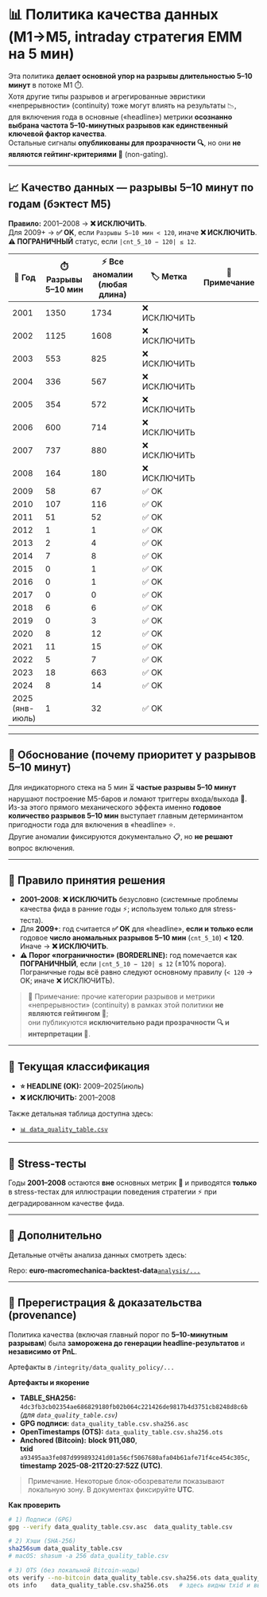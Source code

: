 # 📊 Политика качества данных (M1→M5, intraday стратегия EMM на 5 мин) 

Эта политика **делает основной упор на разрывы длительностью 5–10 минут** в потоке M1 ⏱️.  
Хотя другие типы разрывов и агрегированные эвристики «непрерывности» (continuity) тоже могут влиять на результаты 📉,  
для включения года в основные («headline») метрики **осознанно выбрана частота 5–10-минутных разрывов как единственный ключевой фактор качества**.  
Остальные сигналы **опубликованы для прозрачности 🔍**, но они **не являются гейтинг-критериями 🚫** (non-gating).  

---

## 📈 Качество данных — разрывы 5–10 минут по годам (бэктест M5)  

**Правило:** 2001–2008 → **❌ ИСКЛЮЧИТЬ**.  
Для 2009+ → **✅ OK**, если `Разрывы 5–10 мин < 120`, иначе **❌ ИСКЛЮЧИТЬ**.  
**⚠️ ПОГРАНИЧНЫЙ** статус, если `|cnt_5_10 − 120| ≤ 12`.  

| 📅 Год | ⏱️ Разрывы 5–10 мин | ⚡ Все аномалии (любая длина) | 🏷️ Метка | 📝 Примечание |
| --- | --- | --- | --- | --- |
| 2001 | 1350 | 1734 | ❌ ИСКЛЮЧИТЬ |  |
| 2002 | 1125 | 1608 | ❌ ИСКЛЮЧИТЬ |  |
| 2003 | 553 | 825 | ❌ ИСКЛЮЧИТЬ |  |
| 2004 | 336 | 567 | ❌ ИСКЛЮЧИТЬ |  |
| 2005 | 354 | 572 | ❌ ИСКЛЮЧИТЬ |  |
| 2006 | 600 | 714 | ❌ ИСКЛЮЧИТЬ |  |
| 2007 | 737 | 880 | ❌ ИСКЛЮЧИТЬ |  |
| 2008 | 164 | 180 | ❌ ИСКЛЮЧИТЬ |  |
| 2009 | 58 | 67 | ✅ OK |  |
| 2010 | 107 | 116 | ✅ OK |  |
| 2011 | 51 | 52 | ✅ OK |  |
| 2012 | 1 | 1 | ✅ OK |  |
| 2013 | 2 | 4 | ✅ OK |  |
| 2014 | 7 | 8 | ✅ OK |  |
| 2015 | 0 | 1 | ✅ OK |  |
| 2016 | 0 | 1 | ✅ OK |  |
| 2017 | 0 | 0 | ✅ OK |  |
| 2018 | 6 | 6 | ✅ OK |  |
| 2019 | 0 | 3 | ✅ OK |  |
| 2020 | 8 | 12 | ✅ OK |  |
| 2021 | 11 | 15 | ✅ OK |  |
| 2022 | 5 | 7 | ✅ OK |  |
| 2023 | 18 | 663 | ✅ OK |  |
| 2024 | 8 | 14 | ✅ OK |  |
| 2025 (янв-июль) | 1 | 32 | ✅ OK |

---

## 🧐 Обоснование (почему приоритет у разрывов 5–10 минут)  
Для индикаторного стека на 5 мин ⏳ **частые разрывы 5–10 минут** нарушают построение M5-баров и ломают триггеры входа/выхода 🚦.  
Из-за этого прямого механического эффекта именно **годовое количество разрывов 5–10 мин** выступает главным детерминантом пригодности года для включения в «headline» ⭐.  
Другие аномалии фиксируются документально 📋, но **не решают** вопрос включения.  

---

## 📏 Правило принятия решения  
- **2001–2008**: **❌ ИСКЛЮЧИТЬ** безусловно (системные проблемы качества фида в ранние годы ⚡; используем только для stress-теста).  
- Для **2009+**: год считается **✅ OK** для «headline», **если и только если** годовое **число аномальных разрывов 5–10 мин** (`cnt_5_10`) **< 120**. Иначе → **❌ ИСКЛЮЧИТЬ**.  
- **⚠️ Порог «пограничности» (BORDERLINE):** год помечается как **ПОГРАНИЧНЫЙ**, если `|cnt_5_10 − 120| ≤ 12` (±10% порога).  
  Пограничные годы всё равно следуют основному правилу (`< 120` → OK; иначе ❌ ИСКЛЮЧИТЬ).  

> 📝 Примечание: прочие категории разрывов и метрики «непрерывности» (continuity) в рамках этой политики **не являются гейтингом 🚫**;  
> они публикуются **исключительно ради прозрачности 🔍 и интерпретации 📖**.  

---

## 📂 Текущая классификация  
- **⭐ HEADLINE (OK):** 2009–2025(июль)  
- **❌ ИСКЛЮЧИТЬ:** 2001–2008  

Также детальная таблица доступна здесь:  
- [`📊 data_quality_table.csv`](https://github.com/rleydev/euro-macromechanica-results/tree/main/data_quality_policy/data_quality_table.csv)  

---

## 🧪 Stress-тесты  
Годы **2001–2008** остаются **вне** основных метрик 🚫 и приводятся **только** в stress-тестах для иллюстрации поведения стратегии ⚡ при деградированном качестве фида.  

---

## 📑 Дополнительно  
Детальные отчёты анализа данных смотреть здесь: 

Repo: **euro-macromechanica-backtest-data**[`analysis/...`](https://github.com/rleydev/euro-macromechanica-backtest-data/tree/main/analysis)

---

## 🧾 Пререгистрация & доказательства (provenance)

Политика качества (включая главный порог по **5–10-минутным разрывам**) была **заморожена до генерации headline-результатов** и **независимо от PnL**.

Артефакты в `/integrity/data_quality_policy/...`

**Артефакты и якорение**
- **TABLE_SHA256:** `4dc3fb3cb02354ae686829180fb02b064c221426de9817b4d3751cb8248d8c6b` *(для `data_quality_table.csv`)*
- **GPG подписи:** `data_quality_table.csv.sha256.asc`
- **OpenTimestamps (OTS):** `data_quality_table.csv.sha256.ots`
- **Anchored (Bitcoin):** **block 911,080**,  
  **txid** `a93495aa3fe087d999893241d01a56cf5067680afa04b61afe71f4ce454c305c`,  
  **timestamp** **2025-08-21T20:27:52Z (UTC)**.

> Примечание. Некоторые блок-обозреватели показывают локальную зону. В документах фиксируйте **UTC**.

**Как проверить**
```bash
# 1) Подписи (GPG)
gpg --verify data_quality_table.csv.asc  data_quality_table.csv

# 2) Хэши (SHA-256)
sha256sum data_quality_table.csv
# macOS: shasum -a 256 data_quality_table.csv

# 3) OTS (без локальной Bitcoin-ноды)
ots verify --no-bitcoin data_quality_table.csv.sha256.ots data_quality_table.csv.sha256
ots info    data_quality_table.csv.sha256.ots   # здесь видны txid и высота блока
```

